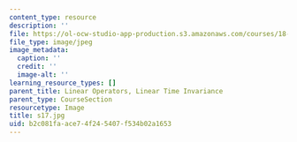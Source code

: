 ```yaml
---
content_type: resource
description: ''
file: https://ol-ocw-studio-app-production.s3.amazonaws.com/courses/18-03sc-differential-equations-fall-2011/b2c081faace74f245407f534b02a1653_s17.jpg
file_type: image/jpeg
image_metadata:
  caption: ''
  credit: ''
  image-alt: ''
learning_resource_types: []
parent_title: Linear Operators, Linear Time Invariance
parent_type: CourseSection
resourcetype: Image
title: s17.jpg
uid: b2c081fa-ace7-4f24-5407-f534b02a1653
---
```

